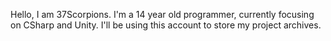 Hello, I am 37Scorpions.
I'm a 14 year old programmer, currently focusing on CSharp and Unity.
I'll be using this account to store my project archives.
